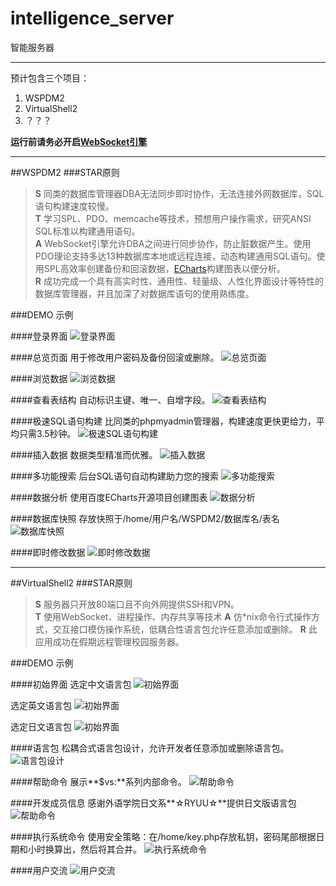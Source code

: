 # intelligence_server
智能服务器

---

预计包含三个项目：  
1. WSPDM2  
2. VirtualShell2  
3. ？？？

**运行前请务必开启[WebSocket引擎](https://github.com/SUTFutureCoder/WebSocket-Engine)**

---

##WSPDM2
###STAR原则

> **S** 同类的数据库管理器DBA无法同步即时协作，无法连接外网数据库，SQL语句构建速度较慢。  
> **T** 学习SPL、PDO、memcache等技术，预想用户操作需求，研究ANSI SQL标准以构建通用语句。  
> **A** WebSocket引擎允许DBA之间进行同步协作，防止脏数据产生。使用PDO理论支持多达13种数据库本地或远程连接，动态构建通用SQL语句。使用SPL高效率创建备份和回滚数据，[ECharts](https://github.com/ecomfe/echarts)构建图表以便分析。  
> **R** 成功完成一个具有高实时性、通用性、轻量级、人性化界面设计等特性的数据库管理器，并且加深了对数据库语句的使用熟练度。     

###DEMO 示例

####登录界面
![登录界面](https://github.com/SUTFutureCoder/intelligence_server/blob/master/example-img/WSPDM2_01.png?raw=true)

####总览页面
用于修改用户密码及备份回滚或删除。
![总览页面](https://github.com/SUTFutureCoder/intelligence_server/blob/master/example-img/WSPDM2_02.png?raw=true)

####浏览数据
![浏览数据](https://github.com/SUTFutureCoder/intelligence_server/blob/master/example-img/WSPDM2_03.png?raw=true)

####查看表结构
自动标识主键、唯一、自增字段。
![查看表结构](https://github.com/SUTFutureCoder/intelligence_server/blob/master/example-img/WSPDM2_04.png?raw=true)

####极速SQL语句构建
比同类的phpmyadmin管理器，构建速度更快更给力，平均只需3.5秒钟。
![极速SQL语句构建](https://github.com/SUTFutureCoder/intelligence_server/blob/master/example-img/WSPDM2_05.png?raw=true)

####插入数据
数据类型精准而优雅。
![插入数据](https://github.com/SUTFutureCoder/intelligence_server/blob/master/example-img/WSPDM2_10.png?raw=true)

####多功能搜索
后台SQL语句自动构建助力您的搜索
![多功能搜索](https://github.com/SUTFutureCoder/intelligence_server/blob/master/example-img/WSPDM2_08.png?raw=true)

####数据分析
使用百度ECharts开源项目创建图表
![数据分析](https://github.com/SUTFutureCoder/intelligence_server/blob/master/example-img/WSPDM2_06.png?raw=true)

####数据库快照
存放快照于/home/用户名/WSPDM2/数据库名/表名
![数据库快照](https://github.com/SUTFutureCoder/intelligence_server/blob/master/example-img/WSPDM2_07.png?raw=true)

####即时修改数据
![即时修改数据](https://github.com/SUTFutureCoder/intelligence_server/blob/master/example-img/WSPDM2_09.png?raw=true)

---

##VirtualShell2
###STAR原则

> **S** 服务器只开放80端口且不向外网提供SSH和VPN。  
> **T** 使用WebSocket、进程操作、内存共享等技术
> **A** 仿\*nix命令行式操作方式，交互接口模仿操作系统，低耦合性语言包允许任意添加或删除。
> **R** 此应用成功在假期远程管理校园服务器。

###DEMO 示例

####初始界面
选定中文语言包
![初始界面](https://github.com/SUTFutureCoder/intelligence_server/blob/master/example-img/VirtualShell2_01_3.png?raw=true)

选定英文语言包
![初始界面](https://github.com/SUTFutureCoder/intelligence_server/blob/master/example-img/VirtualShell2_01_2.png?raw=true)

选定日文语言包
![初始界面](https://github.com/SUTFutureCoder/intelligence_server/blob/master/example-img/VirtualShell2_01_1.png?raw=true)

####语言包
松耦合式语言包设计，允许开发者任意添加或删除语言包。
![语言包设计](https://github.com/SUTFutureCoder/intelligence_server/blob/master/example-img/VirtualShell2_06.png?raw=true)

####帮助命令
展示**$vs:**系列内部命令。
![帮助命令](https://github.com/SUTFutureCoder/intelligence_server/blob/master/example-img/VirtualShell2_02.png?raw=true)

####开发成员信息
感谢外语学院日文系**☆RYUU☆**提供日文版语言包
![帮助命令](https://github.com/SUTFutureCoder/intelligence_server/blob/master/example-img/VirtualShell2_03.png?raw=true)

####执行系统命令
使用安全策略：在/home/key.php存放私钥，密码尾部根据日期和小时换算出，然后将其合并。
![执行系统命令](https://github.com/SUTFutureCoder/intelligence_server/blob/master/example-img/VirtualShell2_04.png?raw=true)

####用户交流
![用户交流](https://github.com/SUTFutureCoder/intelligence_server/blob/master/example-img/VirtualShell2_05.png?raw=true)




